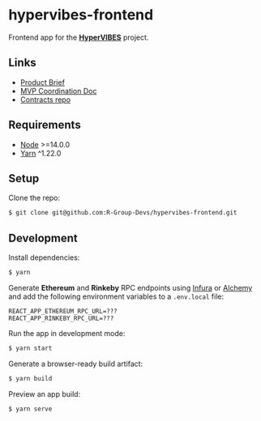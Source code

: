 # hypervibes-frontend

Frontend app for the [**HyperVIBES**](https://hypervibes.xyz) project.

## Links

- [Product Brief](https://docs.google.com/document/d/1NvztqdMAyLERTPuX5uHSnq8f5G0YVRaxNsq5UaXhQEw/edit?usp=sharing)
- [MVP Coordination Doc](https://docs.google.com/document/d/1dpMlzGeO4XfD6gBQoaTTXO2NxCCfA0hDYlTinJjCsfQ/edit?usp=sharing)
- [Contracts repo](https://github.com/R-Group-Devs/hypervibes-contracts)

## Requirements

- [Node](https://nodejs.org/en/) >=14.0.0
- [Yarn](https://yarnpkg.com/) ^1.22.0

## Setup

Clone the repo:

```sh
$ git clone git@github.com:R-Group-Devs/hypervibes-frontend.git
```

## Development

Install dependencies:

```sh
$ yarn
```

Generate **Ethereum** and **Rinkeby** RPC endpoints using [Infura](https://infura.io/) or [Alchemy](https://www.alchemy.com/) and add the following environment variables to a `.env.local` file:

```
REACT_APP_ETHEREUM_RPC_URL=???
REACT_APP_RINKEBY_RPC_URL=???
```

Run the app in development mode:

```sh
$ yarn start
```

Generate a browser-ready build artifact:

```sh
$ yarn build
```

Preview an app build:

```sh
$ yarn serve
```
